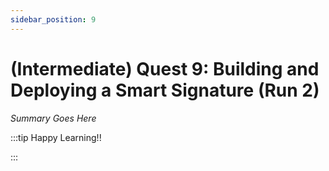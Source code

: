 ```yaml
---
sidebar_position: 9
---
```


# (Intermediate) Quest 9: Building and Deploying a Smart Signature (Run 2)

_Summary Goes Here_

:::tip Happy Learning!!

<QuestButton text="Go To Quest" link="https://app.stackup.dev/quest_page/intermediate-quest-9-building-and-deploying-a-smart-signature-re-run" />

:::
